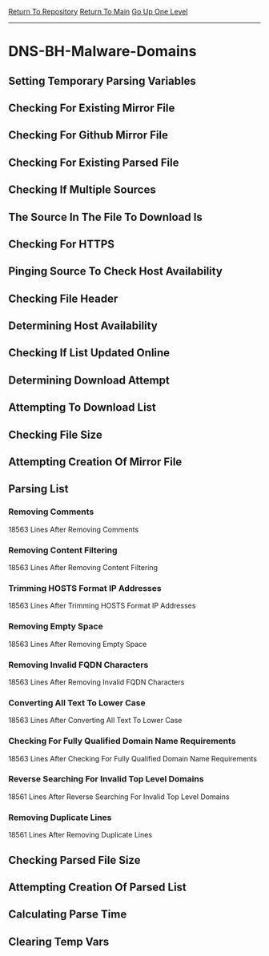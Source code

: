 [Return To Repository](https://github.com/deathbybandaid/piholeparser/)
[Return To Main](https://github.com/deathbybandaid/piholeparser/blob/master/RecentRunLogs/Mainlog.md)
[Go Up One Level](https://github.com/deathbybandaid/piholeparser/blob/master/RecentRunLogs/TopLevelScripts/30-Processing-Blacklists.md)
____________________________________
# DNS-BH-Malware-Domains
## Setting Temporary Parsing Variables
## Checking For Existing Mirror File
## Checking For Github Mirror File
## Checking For Existing Parsed File
## Checking If Multiple Sources
## The Source In The File To Download Is
## Checking For HTTPS
## Pinging Source To Check Host Availability
## Checking File Header
## Determining Host Availability
## Checking If List Updated Online
## Determining Download Attempt
## Attempting To Download List
## Checking File Size
## Attempting Creation Of Mirror File
## Parsing List
### Removing Comments
18563 Lines After Removing Comments
### Removing Content Filtering
18563 Lines After Removing Content Filtering
### Trimming HOSTS Format IP Addresses
18563 Lines After Trimming HOSTS Format IP Addresses
### Removing Empty Space
18563 Lines After Removing Empty Space
### Removing Invalid FQDN Characters
18563 Lines After Removing Invalid FQDN Characters
### Converting All Text To Lower Case
18563 Lines After Converting All Text To Lower Case
### Checking For Fully Qualified Domain Name Requirements
18563 Lines After Checking For Fully Qualified Domain Name Requirements
### Reverse Searching For Invalid Top Level Domains
18561 Lines After Reverse Searching For Invalid Top Level Domains
### Removing Duplicate Lines
18561 Lines After Removing Duplicate Lines
## Checking Parsed File Size
## Attempting Creation Of Parsed List
## Calculating Parse Time
## Clearing Temp Vars
